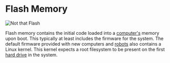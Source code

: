 # Flash Memory
![Not that Flash](item:better_cc:flash_memory)

Flash memory contains the initial code loaded into a [computer's](../block/computer.md) memory upon boot. This typically at least includes the firmware for the system. The default firmware provided with new computers and [robots](robot.md) also contains a Linux kernel. This kernel expects a root filesystem to be present on the first [hard drive](hard_drive.md) in the system.
